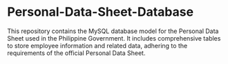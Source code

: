 # Personal-Data-Sheet-Database
This repository contains the MySQL database model for the Personal Data Sheet used in the Philippine Government. It includes comprehensive tables to store employee information and related data, adhering to the requirements of the official Personal Data Sheet.
